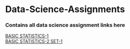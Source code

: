 # Data-Science-Assignments
### Contains all data science assignment links here
[BASIC STATISTICS-1](https://github.com/manognachowdary7/Basic-Statistics-1) <br>
[BASIC STATISTICS-2 SET-1](https://github.com/manognachowdary7/Basic-Statistics-2-SET-1)
